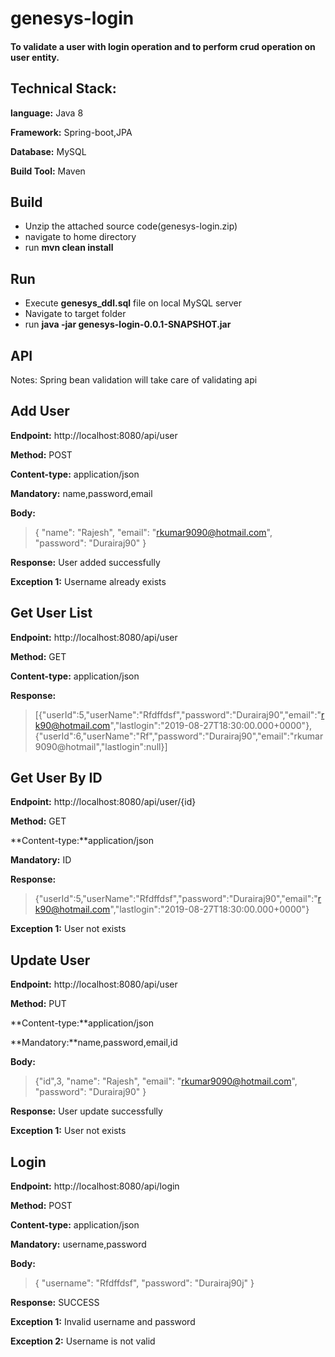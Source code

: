 # genesys-login

#### To validate a user with login operation and to perform crud operation on user entity.
 

## Technical Stack:

**language:** Java 8

**Framework:** Spring-boot,JPA

**Database:** MySQL

**Build Tool:** Maven

## Build 

- Unzip the attached source code(genesys-login.zip)
- navigate to home directory 
- run **mvn clean install**

## Run

- Execute **genesys_ddl.sql** file on local MySQL server 
- Navigate to target folder
- run **java -jar genesys-login-0.0.1-SNAPSHOT.jar**

## API 

Notes: Spring bean validation will take care of validating api

## Add User

**Endpoint:** http://localhost:8080/api/user

**Method:** POST

**Content-type:** application/json

**Mandatory:** name,password,email

**Body:** 

> {
  "name": "Rajesh",
  "email": "rkumar9090@hotmail.com",
  "password": "Durairaj90"
}

**Response:** User added successfully

**Exception 1:** Username already exists

## Get User List

**Endpoint:** http://localhost:8080/api/user

**Method:** GET

**Content-type:** application/json

**Response:** 
>[{"userId":5,"userName":"Rfdffdsf","password":"Durairaj90","email":"rk90@hotmail.com","lastlogin":"2019-08-27T18:30:00.000+0000"},{"userId":6,"userName":"Rf","password":"Durairaj90","email":"rkumar9090@hotmail","lastlogin":null}]

## Get User By ID

**Endpoint:** http://localhost:8080/api/user/{id}

**Method:** GET

**Content-type:**application/json

**Mandatory:** ID

**Response:**
> {"userId":5,"userName":"Rfdffdsf","password":"Durairaj90","email":"rk90@hotmail.com","lastlogin":"2019-08-27T18:30:00.000+0000"}

**Exception 1:** User not exists

## Update User

**Endpoint:** http://localhost:8080/api/user

**Method:** PUT

**Content-type:**application/json

**Mandatory:**name,password,email,id

**Body:**
> {"id",3,
  "name": "Rajesh",
  "email": "rkumar9090@hotmail.com",
  "password": "Durairaj90"
}

**Response:** User update successfully

**Exception 1:** User not exists

## Login

**Endpoint:** http://localhost:8080/api/login

**Method:** POST

**Content-type:** application/json

**Mandatory:** username,password

**Body:**
> {
"username": "Rfdffdsf",
 "password": "Durairaj90j"
}

**Response:** SUCCESS

**Exception 1:** Invalid username and password

**Exception 2:** Username is not valid